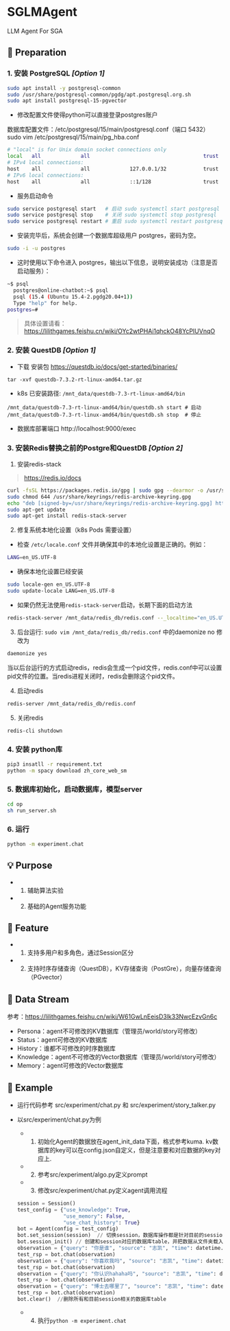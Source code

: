# SGLMAgent

LLM Agent For SGA

## 🚨 Preparation

### 1. 安装 **PostgreSQL** ***[Option 1]***
  ```bash
  sudo apt install -y postgresql-common
  sudo /usr/share/postgresql-common/pgdg/apt.postgresql.org.sh
  sudo apt install postgresql-15-pgvector
  ```
  - 修改配置文件使得python可以直接登录postgres账户
  
  数据库配置文件：/etc/postgresql/15/main/postgresql.conf（端口 5432）
  sudo vim /etc/postgresql/15/main/pg_hba.conf
  ```bash
  # "local" is for Unix domain socket connections only
  local   all             all                                     trust
  # IPv4 local connections:
  host    all             all             127.0.0.1/32            trust
  # IPv6 local connections:
  host    all             all             ::1/128                 trust
  ```

  - 服务启动命令
  ```bash
  sudo service postgresql start   # 启动 sudo systemctl start postgresql
  sudo service postgresql stop    # 关闭 sudo systemctl stop postgresql
  sudo service postgresql restart # 重启 sudo systemctl restart postgresql
  ```
  - 安装完毕后，系统会创建一个数据库超级用户 postgres，密码为空。
  ```bash
  sudo -i -u postgres
  ```
  - 这时使用以下命令进入 postgres，输出以下信息，说明安装成功（注意是否启动服务）：
  ```bash
  ~$ psql
    postgres@online-chatbot:~$ psql
    psql (15.4 (Ubuntu 15.4-2.pgdg20.04+1))
    Type "help" for help.
  postgres=# 
  ```
> 具体设置请看：https://lilithgames.feishu.cn/wiki/OYc2wtPHAi1qhckO48YcPIUVnqO

### 2. 安装 **QuestDB** ***[Option 1]***
    
  - 下载 安装包 https://questdb.io/docs/get-started/binaries/
  ```
  tar -xvf questdb-7.3.2-rt-linux-amd64.tar.gz
  ```
  - k8s 已安装路径: `/mnt_data/questdb-7.3-rt-linux-amd64/bin`
  ```
  /mnt_data/questdb-7.3-rt-linux-amd64/bin/questdb.sh start # 启动
  /mnt_data/questdb-7.3-rt-linux-amd64/bin/questdb.sh stop  # 停止
  ```
  - 数据库部署端口 http://localhost:9000/exec

### 3. 安装Redis替换之前的Postgre和QuestDB ***[Option 2]***
1. 安装redis-stack
> https://redis.io/docs
```bash
curl -fsSL https://packages.redis.io/gpg | sudo gpg --dearmor -o /usr/share/keyrings/redis-archive-keyring.gpg
sudo chmod 644 /usr/share/keyrings/redis-archive-keyring.gpg
echo "deb [signed-by=/usr/share/keyrings/redis-archive-keyring.gpg] https://packages.redis.io/deb $(lsb_release -cs) main" | sudo tee /etc/apt/sources.list.d/redis.list
sudo apt-get update
sudo apt-get install redis-stack-server
```
2. 修复系统本地化设置（k8s Pods 需要设置）

- 检查 `/etc/locale.conf` 文件并确保其中的本地化设置是正确的。例如：
```bash
LANG=en_US.UTF-8
```

- 确保本地化设置已经安装
```bash
sudo locale-gen en_US.UTF-8
sudo update-locale LANG=en_US.UTF-8
```
- 如果仍然无法使用`redis-stack-server`启动，长期下面的启动方法
```bash
redis-stack-server /mnt_data/redis_db/redis.conf --_localtime="en_US.UTF-8"
```
3. 后台运行:  `sudo vim /mnt_data/redis_db/redis.conf` 中的daemonize no 修改为
```bash
daemonize yes
```
当以后台运行的方式启动redis，redis会生成一个pid文件，redis.conf中可以设置pid文件的位置。当redis进程关闭时，redis会删除这个pid文件。

4. 启动redis
```bash
redis-server /mnt_data/redis_db/redis.conf
```

5. 关闭redis
```bash
redis-cli shutdown
```


### 4. 安装 **python库**
  ```bash
pip3 insatll -r requirement.txt
python -m spacy download zh_core_web_sm
  ```

  
### 5. 数据库初始化，启动数据库，模型server

  ```bash
cd op
sh run_server.sh
  ```

    
### 6. 运行

  ```bash
python -m experiment.chat
  ```

## 💡 Purpose
  - 1. 辅助算法实验
  - 2. 基础的Agent服务功能

## 🐼 Feature
  - 1. 支持多用户和多角色，通过Session区分
  - 2. 支持时序存储查询（QuestDB），KV存储查询（PostGre），向量存储查询（PGvector）
  
## 🚀 Data Stream

   参考：https://lilithgames.feishu.cn/wiki/W61GwLnEeisD3lk33NwcEzvGn6c

  - Persona：agent不可修改的KV数据库（管理员/world/story可修改）
  - Status：agent可修改的KV数据库
  - History：谁都不可修改的时序数据库
  - Knowledge：agent不可修改的Vector数据库（管理员/world/story可修改）
  - Memory：agent可修改的Vector数据库

## 🤖 Example
  - 运行代码参考 src/experiment/chat.py 和 src/experiment/story_talker.py
  - 以src/experiment/chat.py为例
    - 1. 初始化Agent的数据放在agent_init_data下面，格式参考kuma. kv数据库的key可以在config.json自定义，但是注意要和对应数据的key对应上.
    - 2. 参考src/experiment/algo.py定义prompt
    - 3. 修改src/experiment/chat.py定义agent调用流程
  
  
    ```python
    session = Session()
    test_config = {"use_knowledge": True,
                   "use_memory": False,
                   "use_chat_history": True}
    bot = Agent(config = test_config) 
    bot.set_session(session)  // 切换session，数据库操作都是针对目前的session
    bot.session_init() // 创建和session对应的数据库table，并把数据从文件夹载入到数据库中。如果已经存在数据库中则不需要init
    observation = {"query": "你是谁", "source": "志凯", "time": datetime.datetime.now()}
    test_rsp = bot.chat(observation)
    observation = {"query": "你喜欢我吗", "source": "志凯", "time": datetime.datetime.now()}
    test_rsp = bot.chat(observation)
    observation = {"query": "你认识hahaha吗", "source": "志凯", "time": datetime.datetime.now()}
    test_rsp = bot.chat(observation)
    observation = {"query": "博士去哪里了", "source": "志凯", "time": datetime.datetime.now()}
    test_rsp = bot.chat(observation)
    bot.clear()  //删除所有和目前session相关的数据库table
    ```
    - 4. 执行`python -m experiment.chat`
